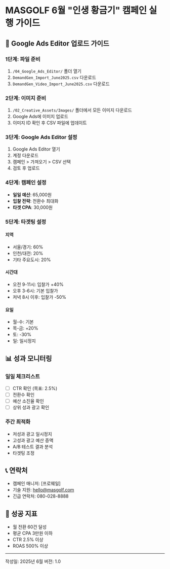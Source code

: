 # MASGOLF 6월 "인생 황금기" 캠페인 실행 가이드

## 🚀 Google Ads Editor 업로드 가이드

### 1단계: 파일 준비
1. `/04_Google_Ads_Editor/` 폴더 열기
2. `DemandGen_Import_June2025.csv` 다운로드
3. `DemandGen_Video_Import_June2025.csv` 다운로드

### 2단계: 이미지 준비
1. `/02_Creative_Assets/Images/` 폴더에서 모든 이미지 다운로드
2. Google Ads에 이미지 업로드
3. 이미지 ID 확인 후 CSV 파일에 업데이트

### 3단계: Google Ads Editor 설정
1. Google Ads Editor 열기
2. 계정 다운로드
3. 캠페인 > 가져오기 > CSV 선택
4. 검토 후 업로드

### 4단계: 캠페인 설정
- **일일 예산**: 65,000원
- **입찰 전략**: 전환수 최대화
- **타겟 CPA**: 30,000원

### 5단계: 타겟팅 설정
#### 지역
- 서울/경기: 60%
- 인천/대전: 20%
- 기타 주요도시: 20%

#### 시간대
- 오전 9-11시: 입찰가 +40%
- 오후 3-6시: 기본 입찰가
- 저녁 8시 이후: 입찰가 -50%

#### 요일
- 월-수: 기본
- 목-금: +20%
- 토: -30%
- 일: 일시정지

## 📊 성과 모니터링

### 일일 체크리스트
- [ ] CTR 확인 (목표: 2.5%)
- [ ] 전환수 확인
- [ ] 예산 소진율 확인
- [ ] 상위 성과 광고 확인

### 주간 최적화
- 저성과 광고 일시정지
- 고성과 광고 예산 증액
- A/B 테스트 결과 분석
- 타겟팅 조정

## 📞 연락처
- 캠페인 매니저: [프로웨일]
- 기술 지원: hello@masgolf.com
- 긴급 연락처: 080-028-8888

## 🎯 성공 지표
- 월 전환 60건 달성
- 평균 CPA 3만원 이하
- CTR 2.5% 이상
- ROAS 500% 이상

---
작성일: 2025년 6월
버전: 1.0
